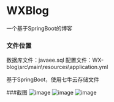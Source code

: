 # WXBlog
一个基于SpringBoot的博客

### 文件位置
数据库文件：javaee.sql
配置文件：WX-blog\src\main\resources\application.yml

基于SpringBoot，使用七牛云存储文件

###截图
![image](https://user-images.githubusercontent.com/49310275/217220645-4a654880-67ba-4be4-88cd-02bc2c021c0c.png)
![image](https://user-images.githubusercontent.com/49310275/217221576-4161d427-8007-42fd-9558-1a2111831fa2.png)
![image](https://user-images.githubusercontent.com/49310275/217221656-ff0a5d22-6bce-4cb5-8976-18fa79de909d.png)
